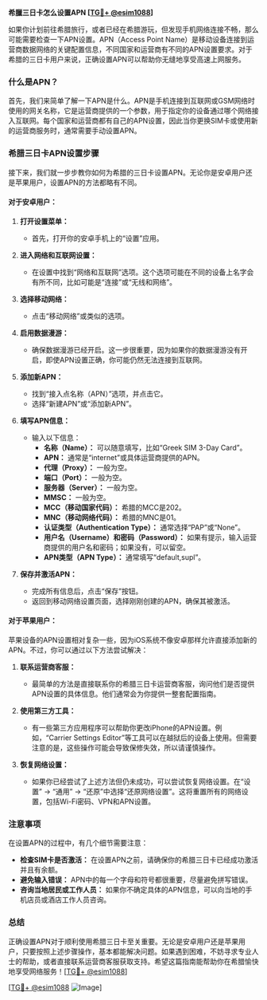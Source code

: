 **希臘三日卡怎么设置APN [[TG💪+ @esim1088](https://t.me/s/esim1088)]**

如果你计划前往希腊旅行，或者已经在希腊游玩，但发现手机网络连接不畅，那么可能需要检查一下APN设置。APN（Access Point Name）是移动设备连接到运营商数据网络的关键配置信息，不同国家和运营商有不同的APN设置要求。对于希腊的三日卡用户来说，正确设置APN可以帮助你无缝地享受高速上网服务。

### 什么是APN？

首先，我们来简单了解一下APN是什么。APN是手机连接到互联网或GSM网络时使用的网关名称，它是运营商提供的一个参数，用于指定你的设备通过哪个网络接入互联网。每个国家和运营商都有自己的APN设置，因此当你更换SIM卡或使用新的运营商服务时，通常需要手动设置APN。

### 希腊三日卡APN设置步骤

接下来，我们就一步步教你如何为希腊的三日卡设置APN。无论你是安卓用户还是苹果用户，设置APN的方法都略有不同。

#### 对于安卓用户：

1. **打开设置菜单：**
   - 首先，打开你的安卓手机上的“设置”应用。

2. **进入网络和互联网设置：**
   - 在设置中找到“网络和互联网”选项。这个选项可能在不同的设备上名字会有所不同，比如可能是“连接”或“无线和网络”。

3. **选择移动网络：**
   - 点击“移动网络”或类似的选项。

4. **启用数据漫游：**
   - 确保数据漫游已经开启。这一步很重要，因为如果你的数据漫游没有开启，即使APN设置正确，你可能仍然无法连接到互联网。

5. **添加新APN：**
   - 找到“接入点名称（APN）”选项，并点击它。
   - 选择“新建APN”或“添加新APN”。

6. **填写APN信息：**
   - 输入以下信息：
     - **名称（Name）：** 可以随意填写，比如“Greek SIM 3-Day Card”。
     - **APN：** 通常是“internet”或具体运营商提供的APN。
     - **代理（Proxy）：** 一般为空。
     - **端口（Port）：** 一般为空。
     - **服务器（Server）：** 一般为空。
     - **MMSC：** 一般为空。
     - **MCC（移动国家代码）：** 希腊的MCC是202。
     - **MNC（移动网络代码）：** 希腊的MNC是01。
     - **认证类型（Authentication Type）：** 通常选择“PAP”或“None”。
     - **用户名（Username）和密码（Password）：** 如果有提示，输入运营商提供的用户名和密码；如果没有，可以留空。
     - **APN类型（APN Type）：** 通常填写“default,supl”。

7. **保存并激活APN：**
   - 完成所有信息后，点击“保存”按钮。
   - 返回到移动网络设置页面，选择刚刚创建的APN，确保其被激活。

#### 对于苹果用户：

苹果设备的APN设置相对复杂一些，因为iOS系统不像安卓那样允许直接添加新的APN。不过，你可以通过以下方法尝试解决：

1. **联系运营商客服：**
   - 最简单的方法是直接联系你的希腊三日卡运营商客服，询问他们是否提供APN设置的具体信息。他们通常会为你提供一整套配置指南。

2. **使用第三方工具：**
   - 有一些第三方应用程序可以帮助你更改iPhone的APN设置。例如，“Carrier Settings Editor”等工具可以在越狱后的设备上使用。但需要注意的是，这些操作可能会导致保修失效，所以请谨慎操作。

3. **恢复网络设置：**
   - 如果你已经尝试了上述方法但仍未成功，可以尝试恢复网络设置。在“设置” -> “通用” -> “还原”中选择“还原网络设置”。这将重置所有的网络设置，包括Wi-Fi密码、VPN和APN设置。

### 注意事项

在设置APN的过程中，有几个细节需要注意：

- **检查SIM卡是否激活：** 在设置APN之前，请确保你的希腊三日卡已经成功激活并且有余额。
- **避免输入错误：** APN中的每一个字母和符号都很重要，尽量避免拼写错误。
- **咨询当地居民或工作人员：** 如果你不确定具体的APN信息，可以向当地的手机店员或酒店工作人员咨询。

### 总结

正确设置APN对于顺利使用希腊三日卡至关重要。无论是安卓用户还是苹果用户，只要按照上述步骤操作，基本都能解决问题。如果遇到困难，不妨寻求专业人士的帮助，或者直接联系运营商客服获取支持。希望这篇指南能帮助你在希腊愉快地享受网络服务！[[TG💪+ @esim1088](https://t.me/s/esim1088)]

[[TG💪+ @esim1088](https://t.me/s/esim1088) ![Image](https://i.postimg.cc/4NQfJmqS/Snipaste-2025-05-13-00-14-12.png)]
